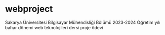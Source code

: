 # webproject
Sakarya Üniversitesi Bilgisayar Mühendisliği Bölümü 2023-2024 Öğretim yılı bahar dönemi web teknolojileri dersi proje ödevi

